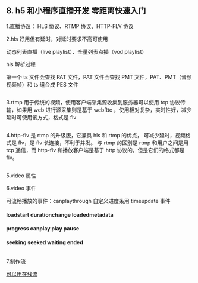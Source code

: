 ## 8. h5 和小程序直播开发 零距离快速入门

1.直播协议：
HLS 协议、RTMP 协议、HTTP-FLV 协议

2.hls 好用但有延时，对延时要求不高可使用
<img :src="$withBase('/assets/hls.png')">

动态列表直播（live playlist）、全量列表点播（vod playlist）

hls 解析过程

第一个 ts 文件会查找 PAT 文件，PAT 文件会查找 PMT 文件，PAT、PMT（音频视频帧）和 ts 组合成 PES 文件

<img :src="$withBase('/assets/hls-1.png')">

3.rtmp 用于传统的视频，使用客户端采集源收集到服务器可以使用 tcp 协议传输，如果用 web 进行源采集则是基于 webRtc
，使用相对复杂，实时性好，减少延时可使用该方式，格式是 flv

<img :src="$withBase('/assets/rtmp.png')">

4.http-flv 是 rtmp 的升级版，它兼具 hls 和 rtmp 的优点， 可减少延时，视频格式是 flv，是 flv 长连接，不利于并发。
与 rtmp 的区别是 rtmp 和用户之间是用 tcp 通信，而 http-flv 和播放客户端是基于 http 协议的，但是它们的格式都是 flv。

<img :src="$withBase('/assets/http-flv.png')">

5.video 属性
<img :src="$withBase('/assets/video-prop.png')">

6.video 事件

可流畅播放的事件：canplaythrough
自定义进度条用 timeupdate 事件

#### loadstart durationchange loadedmetadata

#### progress canplay play pause

#### seeking seeked waiting ended

<img :src="$withBase('/assets/video-event.png')">

7.制作流

[可以用在线流](https://blog.csdn.net/xbfengyu/article/details/100094747)
